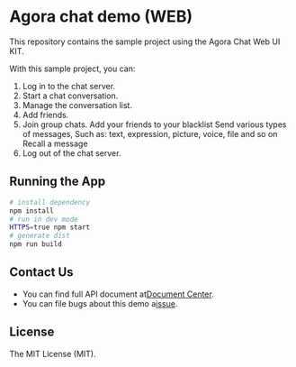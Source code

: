 # Agora chat demo (WEB)

This repository contains the sample project using the Agora Chat Web UI KIT.

With this sample project, you can:

1. Log in to the chat server.
2. Start a chat conversation.
3. Manage the conversation list.
4. Add friends.
5. Join group chats.
Add your friends to your blacklist
Send various types of messages, Such as: text, expression, picture, voice, file and so on
Recall a message
9. Log out of the chat server.


## Running the App
``` bash
# install dependency
npm install
# run in dev mode
HTTPS=true npm start
# generate dist
npm run build
```

## Contact Us
- You can find full API document at[Document Center](https://hyphenateinc.github.io/web_product_overview.html).
- You can file bugs about this demo a[issue](https://github.com/AgoraIO-Usecase/AgoraChat-web/issues).

## License
The MIT License (MIT).


